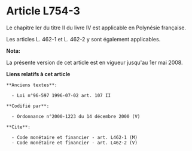 # Article L754-3

Le chapitre Ier du titre II du livre IV est applicable en Polynésie française.

Les articles L. 462-1 et L. 462-2 y sont également applicables.

**Nota:**

La présente version de cet article est en vigueur jusqu'au 1er mai 2008.

**Liens relatifs à cet article**

	**Anciens textes**:

	  - Loi n°96-597 1996-07-02 art. 107 II

	**Codifié par**:

	  - Ordonnance n°2000-1223 du 14 décembre 2000 (V)

	**Cite**:

	  - Code monétaire et financier - art. L462-1 (M)
	  - Code monétaire et financier - art. L462-2 (V)
